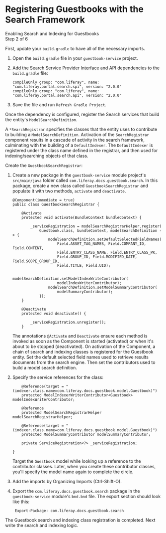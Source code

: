 # Registering Guestbooks with the Search Framework [](id=registering-guestbooks-with-the-search-framework)

<div class="learn-path-step">
    <p>Enabling Search and Indexing for Guestbooks<br>Step 2 of 6</p>
</div>

First, update your `build.gradle` to have all of the necessary imports.

1.  Open the `build.gradle` file in your `guestbook-service` project.

2.  Add the Search Service Provider Interface and API dependencies to the
	`build.gradle` file:

        compileOnly group: "com.liferay", name: "com.liferay.portal.search.spi", version: "2.0.0"
		compileOnly group: "com.liferay", name: "com.liferay.portal.search.api", version: "2.0.0"

3.  Save the file and run `Refresh Gradle Project`.

Once the dependency is configured, register the Search services that build the
entity's `ModelSearchDefinition`.

A `*SearchRegistrar` specifies the classes that the entity uses to contribute to
building a `ModelSearchDefinition`. Activation of the `SearchRegistrar`
component results in a cascade of activity in the search framework, culminating
with the building of a `DefaultIndexer`. The `DefaultIndexer` is registered
under the class name defined in the registrar, and then used for
indexing/searching objects of that class.

Create the `GuestbookSearchRegistrar`:

1.  Create a new package in the `guestbook-service` module project's
    `src/main/java` folder called `com.liferay.docs.guestbook.search`. In this
    package, create a new class called `GuestbookSearchRegistrar` and populate
    it with two methods, `activate` and `deactivate`.

        @Component(immediate = true)
        public class GuestbookSearchRegistrar {

            @Activate
            protected void activate(BundleContext bundleContext) {

                _serviceRegistration = modelSearchRegistrarHelper.register(
                    Guestbook.class, bundleContext, modelSearchDefinition -> {
                        modelSearchDefinition.setDefaultSelectedFieldNames(
                            Field.ASSET_TAG_NAMES, Field.COMPANY_ID, Field.CONTENT,
                            Field.ENTRY_CLASS_NAME, Field.ENTRY_CLASS_PK,
                            Field.GROUP_ID, Field.MODIFIED_DATE, Field.SCOPE_GROUP_ID,
                            Field.TITLE, Field.UID);

                        modelSearchDefinition.setModelIndexWriteContributor(
                            modelIndexWriterContributor);
                        modelSearchDefinition.setModelSummaryContributor(
                            modelSummaryContributor);
                    });
            }

            @Deactivate
            protected void deactivate() {

                _serviceRegistration.unregister();
            }

    The annotations `@Activate` and `Deactivate` ensure each method is invoked
    as soon as the Component is started (activated) or when it's about to be
    stopped (deactivated). On activation of the Component, a chain of search and
    indexing classes is registered for the Guestbook entity. Set the default
    selected field names used to retrieve results documents from the search
    engine. Then set the contributors used to build a model search definition.

2.  Specify the service references for the class:

            @Reference(target = "(indexer.class.name=com.liferay.docs.guestbook.model.Guestbook)")
            protected ModelIndexerWriterContributor<Guestbook> modelIndexWriterContributor;

            @Reference
            protected ModelSearchRegistrarHelper modelSearchRegistrarHelper;

            @Reference(target = "(indexer.class.name=com.liferay.docs.guestbook.model.Guestbook)")
            protected ModelSummaryContributor modelSummaryContributor;

            private ServiceRegistration<?> _serviceRegistration;

        }

    Target the `Guestbook` model while looking up a reference to the contributor
    classes. Later, when you create these contributor classes, you'll specify
    the model name again to complete the circle.

3.  Add the imports by Organizing Imports (Ctrl-Shift-O). 

4. Export the `com.liferay.docs.guestbook.search` package in the 
    `guestbook-service` module's `bnd.bnd` file. The export section should look
    like this: 

        Export-Package: com.liferay.docs.guestbook.search

The Guestbook search and indexing class registration is completed. Next write
the search and indexing logic.
